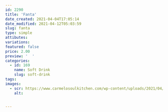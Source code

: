 ```yaml
---
id: 2290
title: 'Fanta'
date_created: 2021-04-04T17:05:14
date_modified: 2021-04-12T05:03:59
slug: fanta
type: simple
attibutes: 
variations:
featured: false
price: 2.00
preview: '  '
categories: 
  - id: 169
    name: Soft Drink
    slug: soft-drink
tags: 
images: 
  - scr: https://www.carmelosoulkitchen.com/wp-content/uploads/2021/04/FANTA.png
    alt: 


---
```



